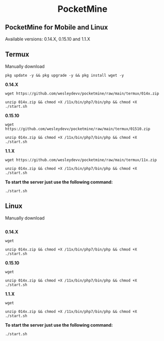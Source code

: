 <h1 align="center">PocketMine</h1>

## PocketMine for Mobile and Linux
Available versions: 0.14.X, 0.15.10 and 1.1.X

## Termux
Manually download
```
pkg update -y && pkg upgrade -y && pkg install wget -y
```
**0.14.X**
```
wget https://github.com/wesleydevv/pocketmine/raw/main/termux/014x.zip
```
```
unzip 014x.zip && chmod +X /11x/bin/php7/bin/php && chmod +X ./start.sh
```

**0.15.10**
```
wget https://github.com/wesleydevv/pocketmine/raw/main/termux/01510.zip
```
```
unzip 014x.zip && chmod +X /11x/bin/php7/bin/php && chmod +X ./start.sh
```

**1.1.X**
```
wget https://github.com/wesleydevv/pocketmine/raw/main/termux/11x.zip
```
```
unzip 014x.zip && chmod +X /11x/bin/php7/bin/php && chmod +X ./start.sh
```

**To start the server just use the following command:**
```
./start.sh
```

## Linux
Manually download
```

```
**0.14.X**
```
wget 
```
```
unzip 014x.zip && chmod +X /11x/bin/php7/bin/php && chmod +X ./start.sh
```

**0.15.10**
```
wget 
```
```
unzip 014x.zip && chmod +X /11x/bin/php7/bin/php && chmod +X ./start.sh
```

**1.1.X**
```
wget 
```
```
unzip 014x.zip && chmod +X /11x/bin/php7/bin/php && chmod +X ./start.sh
```

**To start the server just use the following command:**
```
./start.sh
```
